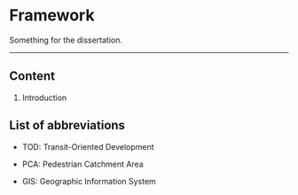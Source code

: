 # Framework

Something for the dissertation.

---

## Content

1. Introduction

## List of abbreviations

- TOD: Transit-Oriented Development

- PCA: Pedestrian Catchment Area

- GIS: Geographic Information System